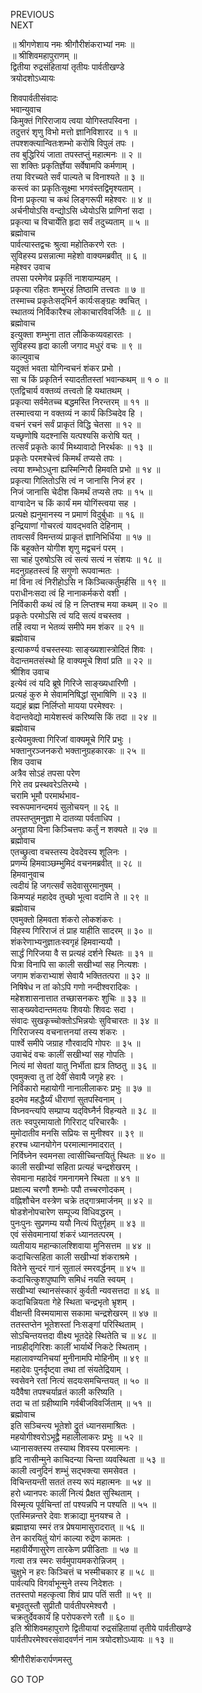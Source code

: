 PREVIOUS  
NEXT  
  
॥ श्रीगणेशाय नमः श्रीगौरीशंकराभ्यां नमः ॥  
॥ श्रीशिवमहापुराणम् ॥  
द्वितीया रुद्रसंहितायां तृतीयः पार्वतीखण्डे  
त्रयोदशोऽध्यायः  
  
शिवपार्वतीसंवादः  
भवान्युवाच  
किमुक्तं गिरिराजाय त्वया योगिस्तपस्विना ।  
तदुत्तरं शृणु विभो मत्तो ज्ञानिविशारद ॥ १ ॥  
तपश्शक्त्यान्वितःशम्भो करोषि विपुलं तपः ।  
तव बुद्धिरियं जाता तपस्तप्तुं महात्मनः ॥ २ ॥  
सा शक्तिः प्रकृतिर्ज्ञेया सर्वेषामपि कर्मणाम् ।  
तया विरच्यते सर्वं पाल्यते च विनाश्यते ॥ ३ ॥  
कस्त्वं का प्रकृतिःसूक्ष्मा भगवंस्तद्विमृश्यताम् ।  
विना प्रकृत्या च कथं लिङ्‌गरूपी महेश्वरः ॥ ४ ॥  
अर्चनीयोऽसि वन्द्योऽसि ध्येयोऽसि प्राणिनां सदा ।  
प्रकृत्या च विचार्येति हृदा सर्वं तदुच्यताम् ॥ ५ ॥  
ब्रह्मोवाच  
पार्वत्यास्तद्वचः श्रुत्वा महोतिकरणे रतः ।  
सुविहस्य प्रसन्नात्मा महेशो वाक्यमब्रवीत् ॥ ६ ॥  
महेश्वर उवाच  
तपसा परमेणेव प्रकृतिं नाशयाम्यहम् ।  
प्रकृत्या रहितः शम्भुरहं तिष्ठामि तत्त्वतः ॥ ७ ॥  
तस्माच्च प्रकृतेःसद्‌भिर्न कार्यःसङ्‌ग्रहः क्वचित् ।  
स्थातव्यं निर्विकारैश्च लोकाचारविवर्जितैः ॥ ८ ॥  
ब्रह्मोवाच  
इत्युक्ता शम्भुना तात लौकिकव्यवहारतः ।  
सुविहस्य हृदा काली जगाद मधुरं वचः ॥ ९ ॥  
काल्युवाच  
यदुक्तं भवता योगिन्वचनं शंकर प्रभो ।  
सा च किं प्रकृतिर्न स्यादतीतस्तां भवान्कथम् ॥ १ ० ॥  
एतद्विचार्य वक्तव्यं तत्त्वतो हि यथातथम् ।  
प्रकृत्या सर्वमेतच्च बद्धमस्ति निरन्तरम् ॥ ११ ॥  
तस्मात्त्वया न वक्तव्यं न कार्यं किञ्चिदेव हि ।  
वचनं रचनं सर्वं प्राकृतं विद्धि चेतसा ॥ १२ ॥  
यच्छृणोषि यदश्नासि यत्पश्यसि करोषि यत् ।  
तत्सर्वं प्रकृतेः कार्यं मिथ्यावादो निरर्थकः ॥ १३ ॥  
प्रकृतेः परमश्चेत्त्वं किमर्थं तप्यसे तपः ।  
त्वया शम्भोऽधुना ह्यस्मिन्गिरौ हिमवति प्रभो ॥ १४ ॥  
प्रकृत्या गिलितोऽसि त्वं न जानासि निजं हर ।  
निजं जानासि चेदीश किमर्थं तप्यसे तपः ॥ १५ ॥  
वाग्वादेन च किं कार्यं मम योगिंस्त्वया सह ।  
प्रत्यक्षे ह्यनुमानस्य न प्रमाणं विदुर्बुधाः ॥ १६ ॥  
इन्द्रियाणां गोचरत्वं यावद्‌भवति देहिनाम् ।  
तावत्सर्वं विमन्तव्यं प्राकृतं ज्ञानिभिर्धिया ॥ १७ ॥  
किं बहूक्तेन योगीश शृणु मद्वचनं परम् ।  
सा चाहं पुरुषोऽसि त्वं सत्यं सत्यं न संशयः ॥ १८ ॥  
मदनुग्रहतस्त्वं हि सगुणो रूपवान्मतः ।  
मां विना त्वं निरीहोऽसि न किञ्चित्कर्तुमर्हसि ॥ १९ ॥  
पराधीनःसदा त्वं हि नानाकर्मकरो वशी ।  
निर्विकारी कथं त्वं हि न लिप्तश्च मया कथम् ॥ २० ॥  
प्रकृतेः परमोऽसि त्वं यदि सत्यं वचस्तव ।  
तर्हि त्वया न भेतव्यं समीपे मम शंकर ॥ २१ ॥  
ब्रह्मोवाच  
इत्याकर्ण्य वचस्तस्याः साङ्‌ख्यशास्त्रोदितं शिवः ।  
वेदान्तमतसंस्थो हि वाक्यमूचे शिवां प्रति ॥ २२ ॥  
श्रीशिव उवाच  
इत्येवं त्वं यदि ब्रूषे गिरिजे साङ्‌ख्यधारिणी ।  
प्रत्यहं कुरु मे सेवामनिषिद्धां सुभाषिणि ॥ २३ ॥  
यद्यहं ब्रह्म निर्लिप्तो मायया परमेश्वरः ।  
वेदान्तवेद्यो मायेशस्त्वं करिष्यसि किं तदा ॥ २४ ॥  
ब्रह्मोवाच  
इत्येवमुक्त्वा गिरिजां वाक्यमूचे गिरिं प्रभुः ।  
भक्तानुरञ्जनकरो भक्तानुग्रहकारकः ॥ २५ ॥  
शिव उवाच  
अत्रैव सोऽहं तपसा परेण  
     गिरे तव प्रस्थवरेऽतिरम्ये ।  
चरामि भूमौ परमार्थभाव-  
     स्वरूपमानन्दमयं सुलोचयन् ॥ २६ ॥  
तपस्तप्तुमनुज्ञा मे दातव्या पर्वताधिप ।  
अनुज्ञया विना किञ्चित्तपः कर्तुं न शक्यते ॥ २७ ॥  
ब्रह्मोवाच  
एतच्छ्रुत्वा वचस्तस्य देवदेवस्य शूलिनः ।  
प्रणम्य हिमवाञ्छम्भुमिदं वचनमब्रवीत् ॥ २८ ॥  
हिमवानुवाच  
त्वदीयं हि जगत्सर्वं सदेवासुरमानुषम् ।  
किमप्यहं महादेव तुच्छो भूत्वा वदामि ते ॥ २९ ॥  
ब्रह्मोवाच  
एवमुक्तो हिमवता शंकरो लोकशंकरः ।  
विहस्य गिरिराजं तं प्राह याहीति सादरम् ॥ ३० ॥  
शंकरेणाभ्यनुज्ञातःस्वगृहं हिमवान्ययौ ।  
सार्द्धं गिरिजया वै स प्रत्यहं दर्शने स्थितः ॥ ३१ ॥  
पित्रा विनापि सा काली सखीभ्यां सह नित्यशः ।  
जगाम शंकराभ्याशं सेवायै भक्तितत्परा ॥ ३२ ॥  
निषिषेध न तां कोऽपि गणो नन्दीश्वरादिकः ।  
महेशशासनात्तात तच्छासनकरः शुचिः ॥ ३३ ॥  
साङ्‌ख्यवेदान्तमतयः शिवयोः शिवदः सदा ।  
संवादः सुखकृच्चोक्तोऽभिन्नयोः सुविचारतः ॥ ३४ ॥  
गिरिराजस्य वचनात्तनयां तस्य शंकरः ।  
पार्श्वे समीपे जग्राह गौरवादपि गोपरः ॥ ३५ ॥  
उवाचेदं वचः कालीं सखीभ्यां सह गोपतिः ।  
नित्यं मां सेवतां यातु निर्भीता ह्यत्र तिष्ठतु ॥ ३६ ॥  
एवमुक्त्वा तु तां देवीं सेवायै जगृहे हरः ।  
निर्विकारो महायोगी नानालीलाकरः प्रभुः ॥ ३७ ॥  
इदमेव महद्धैर्य्यं धीराणां सुतपस्विनाम् ।  
विघ्नवन्त्यपि सम्प्राप्य यद्‌विघ्नैर्न विहन्यते ॥ ३८ ॥  
ततः स्वपुरमायातो गिरिराट् परिचारकैः ।  
मुमोदातीव मनसि सप्रियः स मुनीश्वर ॥ ३९ ॥  
हरश्च ध्यानयोगेन परमात्मानमादरात् ।  
निर्विघ्नेन स्वमनसा त्वासीच्चिन्तयितुं स्थितः ॥ ४० ॥  
काली सखीभ्यां सहिता प्रत्यहं चन्द्रशेखरम् ।  
सेवमाना महादेवं गमनागमने स्थिता ॥ ४१ ॥  
प्रक्षाल्य चरणौ शम्भोः पपौ तच्चरणोदकम् ।  
वह्निशौचेन वस्त्रेण चक्रे तद्‌गात्रमार्जनम् ॥ ४२ ॥  
षोडशेनोपचारेण सम्पूज्य विधिवद्धरम् ।  
पुनःपुनः सुप्रणम्य ययौ नित्यं पितुर्गृहम् ॥ ४३ ॥  
एवं संसेवमानायां शंकरं ध्यानतत्परम् ।  
व्यतीयाय महान्कालश्शिवाया मुनिसत्तम ॥ ४४ ॥  
कदाचित्सहिता काली सखीभ्यां शंकराश्रमे ।  
वितेने सुन्दरं गानं सुतालं स्मरवर्द्धनम् ॥ ४५ ॥  
कदाचित्कुशपुष्पाणि समिधं नयति स्वयम् ।  
सखीभ्यां स्थानसंस्कारं कुर्वती न्यवसत्तदा ॥ ४६ ॥  
कदाचिन्नियता गेहे स्थिता चन्द्रभृतो भ्रृशम् ।  
वीक्षन्ती विस्मयामास सकामा चन्द्रशेखरम् ॥ ४७ ॥  
ततस्तप्तेन भूतेशस्तां निःसङ्‌गां परिस्थिताम् ।  
सोऽचिन्तयत्तदा वीक्ष्य भूतदेहे स्थितेति च ॥ ४८ ॥  
नाग्रहीद्‌गिरिशः कालीं भार्यार्थे निकटे स्थिताम् ।  
महालावण्यनिचयां मुनीनामपि मोहिनीम् ॥ ४९ ॥  
महादेवः पुनर्दृष्ट्वा तथा तां संयतेद्रियाम् ।  
स्वसेवने रतां नित्यं सदयःसमचिन्तयत् ॥ ५० ॥  
यदैवैषा तपश्चर्याव्रतं काली करिष्यति ।  
तदा च तां ग्रहीष्यामि गर्वबीजविवर्जिताम् ॥ ५१ ॥  
ब्रह्मोवाच  
इति सञ्चिन्त्य भूतेशो द्रुतं ध्यानसमाश्रितः ।  
महयोगीश्वरोऽभूद्वै महालीलाकरः प्रभुः ॥ ५२ ॥  
ध्यानासक्तस्य तस्याथ शिवस्य परमात्मनः ।  
हृदि नासीन्मुने काचिदन्या चिन्ता व्यवस्थिता ॥ ५३ ॥  
काली त्वनुदिनं शम्भुं सद्‌भक्त्या समसेवत ।  
विचिन्तयन्ती सततं तस्य रूपं महात्मनः ॥ ५४ ॥  
हरो ध्यानपरः कालीं नित्यं प्रैक्षत सुस्थिताम् ।  
विस्मृत्य पूर्वचिन्तां तां पश्यन्नपि न पश्यति ॥ ५५ ॥  
एतस्मिन्नन्तरे देवाः शक्राद्या मुनयश्च ते ।  
ब्रह्माज्ञया स्मरं तत्र प्रेषयामासुरादरात् ॥ ५६ ॥  
तेन कारयितुं योगं काल्या रुद्रेण कामतः ।  
महावीर्येणासुरेण तारकेण प्रपीडिताः ॥ ५७ ॥  
गत्वा तत्र स्मरः सर्वमुपायमकरोन्निजम् ।  
चुक्षुभे न हरः किञ्चित्तं च भस्मीचकार ह ॥ ५८ ॥  
पार्वत्यपि विगर्वाभून्मुने तस्य निदेशतः ।  
ततस्तपो महत्कृत्वा शिवं प्राप पतिं सती ॥ ५९ ॥  
बभूवतुस्तौ सुप्रीतौ पार्वतीपरमेश्वरौ ।  
चक्रतुर्देवकार्यं हि परोपकरणे रतौ ॥ ६० ॥  
इति श्रीशिवमहापुराणे द्वितीयायां रुद्रसंहितायां तृतीये पार्वतीखण्डे  
पार्वतीपरमेश्वरसंवादवर्णनं नाम त्रयोदशोऽध्यायः ॥ १३ ॥  
  
  
श्रीगौरीशंकरार्पणमस्तु  
  
GO TOP
